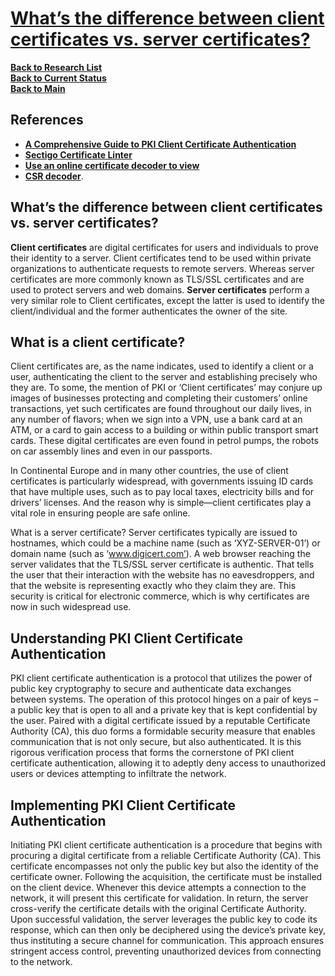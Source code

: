 # **[What’s the difference between client certificates vs. server certificates?](https://www.digicert.com/faq/public-trust-and-certificates/whats-the-difference-between-client-certificates-vs-server-certificates)**

**[Back to Research List](../../../research/research_list.md)**\
**[Back to Current Status](../../../development/status/weekly/current_status.md)**\
**[Back to Main](../../../README.md)**

## References

- **[A Comprehensive Guide to PKI Client Certificate Authentication](https://www.portnox.com/blog/network-access-control/comprehensive-guide-to-pki-client-certificate-authentication/)**
- **[Sectigo Certificate Linter](https://crt.sh/lintcert)**
- **[Use an online certificate decoder to view](https://www.sslshopper.com/certificate-decoder.html)**
- **[CSR decoder](https://www.sslshopper.com/csr-decoder.html)**.

## What’s the difference between client certificates vs. server certificates?

**Client certificates** are digital certificates for users and individuals to prove their identity to a server. Client certificates tend to be used within private organizations to authenticate requests to remote servers. Whereas server certificates are more commonly known as TLS/SSL certificates and are used to protect servers and web domains. **Server certificates** perform a very similar role to Client certificates, except the latter is used to identify the client/individual and the former authenticates the owner of the site.

## What is a client certificate?

Client certificates are, as the name indicates, used to identify a client or a user, authenticating the client to the server and establishing precisely who they are. To some, the mention of PKI or ‘Client certificates’ may conjure up images of businesses protecting and completing their customers’ online transactions, yet such certificates are found throughout our daily lives, in any number of flavors; when we sign into a VPN, use a bank card at an ATM, or a card to gain access to a building or within public transport smart cards. These digital certificates are even found in petrol pumps, the robots on car assembly lines and even in our passports.

In Continental Europe and in many other countries, the use of client certificates is particularly widespread, with governments issuing ID cards that have multiple uses, such as to pay local taxes, electricity bills and for drivers’ licenses. And the reason why is simple—client certificates play a vital role in ensuring people are safe online.

What is a server certificate?
Server certificates typically are issued to hostnames, which could be a machine name (such as ‘XYZ-SERVER-01’) or domain name (such as ‘www.digicert.com’). A web browser reaching the server validates that the TLS/SSL server certificate is authentic. That tells the user that their interaction with the website has no eavesdroppers, and that the website is representing exactly who they claim they are. This security is critical for electronic commerce, which is why certificates are now in such widespread use.

## Understanding PKI Client Certificate Authentication

PKI client certificate authentication is a protocol that utilizes the power of public key cryptography to secure and authenticate data exchanges between systems. The operation of this protocol hinges on a pair of keys – a public key that is open to all and a private key that is kept confidential by the user. Paired with a digital certificate issued by a reputable Certificate Authority (CA), this duo forms a formidable security measure that enables communication that is not only secure, but also authenticated. It is this rigorous verification process that forms the cornerstone of PKI client certificate authentication, allowing it to adeptly deny access to unauthorized users or devices attempting to infiltrate the network.

## Implementing PKI Client Certificate Authentication

Initiating PKI client certificate authentication is a procedure that begins with procuring a digital certificate from a reliable Certificate Authority (CA). This certificate encompasses not only the public key but also the identity of the certificate owner. Following the acquisition, the certificate must be installed on the client device. Whenever this device attempts a connection to the network, it will present this certificate for validation. In return, the server cross-verify the certificate details with the original Certificate Authority. Upon successful validation, the server leverages the public key to code its response, which can then only be deciphered using the device’s private key, thus instituting a secure channel for communication. This approach ensures stringent access control, preventing unauthorized devices from connecting to the network.

